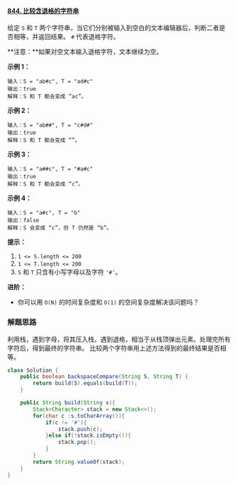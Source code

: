 #### [844. 比较含退格的字符串](https://leetcode-cn.com/problems/backspace-string-compare/)

给定 `S` 和 `T` 两个字符串，当它们分别被输入到空白的文本编辑器后，判断二者是否相等，并返回结果。 `#` 代表退格字符。

**注意：**如果对空文本输入退格字符，文本继续为空。

**示例 1：**

```
输入：S = "ab#c", T = "ad#c"
输出：true
解释：S 和 T 都会变成 “ac”。
```



**示例 2：**

```
输入：S = "ab##", T = "c#d#"
输出：true
解释：S 和 T 都会变成 “”。
```



**示例 3：**

```
输入：S = "a##c", T = "#a#c"
输出：true
解释：S 和 T 都会变成 “c”。
```



**示例 4：**

```
输入：S = "a#c", T = "b"
输出：false
解释：S 会变成 “c”，但 T 仍然是 “b”。
```



**提示：**

1. `1 <= S.length <= 200`
2. `1 <= T.length <= 200`
3. `S` 和 `T` 只含有小写字母以及字符 `'#'`。



**进阶：**

- 你可以用 `O(N)` 的时间复杂度和 `O(1)` 的空间复杂度解决该问题吗？



### 解题思路

利用栈，遇到字母，将其压入栈，遇到退格，相当于从栈顶弹出元素。处理完所有字符后，得到最终的字符串。
比较两个字符串用上述方法得到的最终结果是否相等。

```java
class Solution {
    public boolean backspaceCompare(String S, String T) {
        return build(S).equals(build(T));
    }

    public String build(String s){
        Stack<Character> stack = new Stack<>();
        for(char c :s.toCharArray()){
            if(c != '#'){
                stack.push(c);
            }else if(!stack.isEmpty()){
                stack.pop();
            }
        }
        return String.valueOf(stack);
    }
}
```

